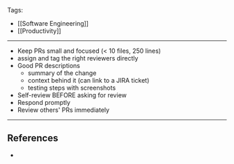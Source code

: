 Tags:
- [[Software Engineering]]
- [[Productivity]]
---
- Keep PRs small and focused (< 10 files, 250 lines)
- assign and tag the right reviewers directly 
- Good PR descriptions
    - summary of the change
    - context behind it (can link to a JIRA ticket)
    - testing steps with screenshots
- Self-review BEFORE asking for review
- Respond promptly
- Review others' PRs immediately

---
## References
- 